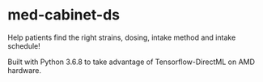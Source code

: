 # med-cabinet-ds
 Help patients find the right strains, dosing, intake method and intake schedule!

Built with Python 3.6.8 to take advantage of Tensorflow-DirectML on AMD hardware.